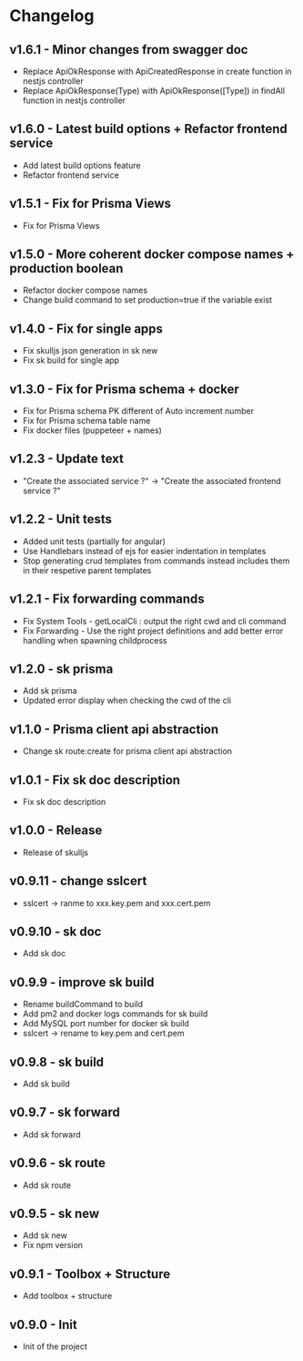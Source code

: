 # Changelog

## v1.6.1 - Minor changes from swagger doc

- Replace ApiOkResponse with ApiCreatedResponse in create function in nestjs controller
- Replace ApiOkResponse(Type) with ApiOkResponse(\[Type\]) in findAll function in nestjs controller

## v1.6.0 - Latest build options + Refactor frontend service

- Add latest build options feature
- Refactor frontend service

## v1.5.1 - Fix for Prisma Views

- Fix for Prisma Views

## v1.5.0 - More coherent docker compose names + production boolean

- Refactor docker compose names
- Change build command to set production=true if the variable exist

## v1.4.0 - Fix for single apps

- Fix skulljs json generation in sk new
- Fix sk build for single app

## v1.3.0 - Fix for Prisma schema + docker

- Fix for Prisma schema PK different of Auto increment number
- Fix for Prisma schema table name
- Fix docker files (puppeteer + names)

## v1.2.3 - Update text

- "Create the associated service ?" -> "Create the associated frontend service ?"

## v1.2.2 - Unit tests

- Added unit tests (partially for angular)
- Use Handlebars instead of ejs for easier indentation in templates
- Stop generating crud templates from commands instead includes them in their respetive parent templates

## v1.2.1 - Fix forwarding commands

- Fix System Tools - getLocalCli : output the right cwd and cli command
- Fix Forwarding - Use the right project definitions and add better error handling when spawning childprocess

## v1.2.0 - sk prisma

- Add sk prisma
- Updated error display when checking the cwd of the cli

## v1.1.0 - Prisma client api abstraction

- Change sk route:create for prisma client api abstraction

## v1.0.1 - Fix sk doc description

- Fix sk doc description

## v1.0.0 - Release

- Release of skulljs

## v0.9.11 - change sslcert

- sslcert -> ranme to xxx.key.pem and xxx.cert.pem

## v0.9.10 - sk doc

- Add sk doc

## v0.9.9 - improve sk build

- Rename buildCommand to build
- Add pm2 and docker logs commands for sk build
- Add MySQL port number for docker sk build
- sslcert -> rename to key.pem and cert.pem

## v0.9.8 - sk build

- Add sk build

## v0.9.7 - sk forward

- Add sk forward

## v0.9.6 - sk route

- Add sk route

## v0.9.5 - sk new

- Add sk new
- Fix npm version

## v0.9.1 - Toolbox + Structure

- Add toolbox + structure

## v0.9.0 - Init

- Init of the project
